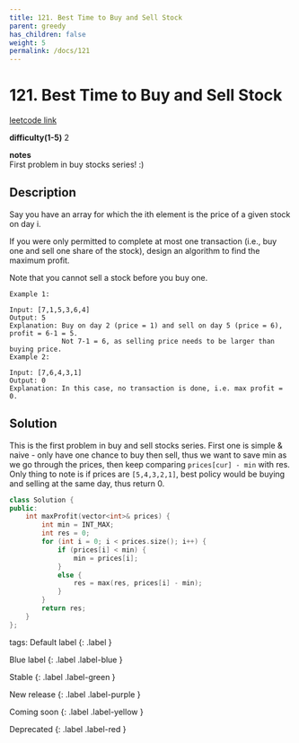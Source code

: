 ```yaml
---
title: 121. Best Time to Buy and Sell Stock
parent: greedy
has_children: false
weight: 5
permalink: /docs/121
---
```

# 121. Best Time to Buy and Sell Stock
[leetcode link](https://leetcode.com/problems/best-time-to-buy-and-sell-stock/)

**difficulty(1-5)** 
2

**notes**   
First problem in buy stocks series! :)

## Description
Say you have an array for which the ith element is the price of a given stock on day i.

If you were only permitted to complete at most one transaction (i.e., buy one and sell one share of the stock), design an algorithm to find the maximum profit.

Note that you cannot sell a stock before you buy one.
```
Example 1:

Input: [7,1,5,3,6,4]
Output: 5
Explanation: Buy on day 2 (price = 1) and sell on day 5 (price = 6), profit = 6-1 = 5.
             Not 7-1 = 6, as selling price needs to be larger than buying price.
Example 2:

Input: [7,6,4,3,1]
Output: 0
Explanation: In this case, no transaction is done, i.e. max profit = 0.
```
## Solution
This is the first problem in buy and sell stocks series. 
First one is simple & naive - only have one chance to buy then sell, thus
we want to save min as we go through the prices, then keep comparing `prices[cur] - min`
with res.
Only thing to note is if prices are `[5,4,3,2,1]`, best policy would be buying and selling at the same 
day, thus return 0.
```c++
class Solution {
public:
    int maxProfit(vector<int>& prices) {
        int min = INT_MAX;
        int res = 0;
        for (int i = 0; i < prices.size(); i++) {
            if (prices[i] < min) {
                min = prices[i];
            }
            else {
                res = max(res, prices[i] - min);
            }
        }
        return res;
    }
};
```


tags:
Default label
{: .label }

Blue label
{: .label .label-blue }

Stable
{: .label .label-green }

New release
{: .label .label-purple }

Coming soon
{: .label .label-yellow }

Deprecated
{: .label .label-red }
